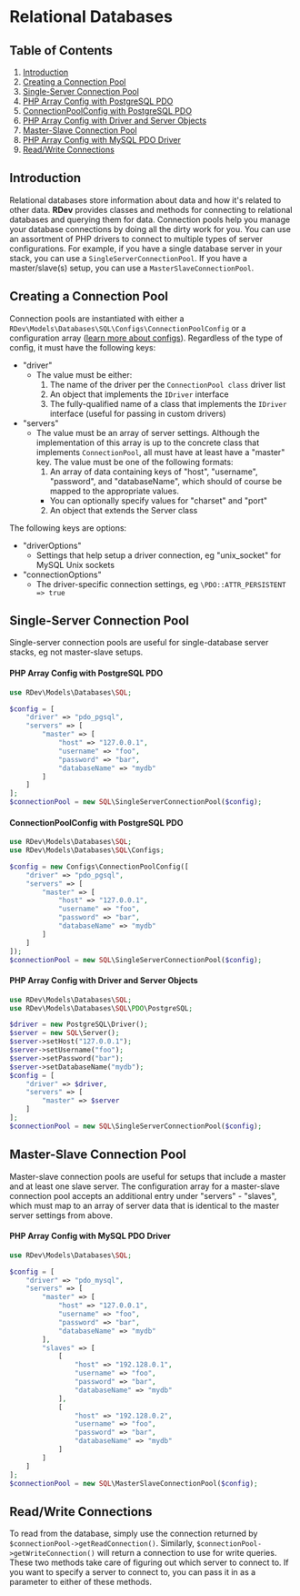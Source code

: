 # Relational Databases

## Table of Contents
1. [Introduction](#introduction)
2. [Creating a Connection Pool](#creating-a-connection-pool)
3. [Single-Server Connection Pool](#single-server-connection-pool)
  1. [PHP Array Config with PostgreSQL PDO](#php-array-config-with-postgresql-pdo)
  1. [ConnectionPoolConfig with PostgreSQL PDO](#connectionpoolconfig-with-postgresql-pdo)
  2. [PHP Array Config with Driver and Server Objects](#php-array-config-with-driver-and-server-objects)
4. [Master-Slave Connection Pool](#master-slave-connection-pool)
  1. [PHP Array Config with MySQL PDO Driver](#php-array-config-with-mysql-pdo-driver)
5. [Read/Write Connections](#readwrite-connections)

## Introduction
Relational databases store information about data and how it's related to other data.  **RDev** provides classes and methods for connecting to relational databases and querying them for data.  Connection pools help you manage your database connections by doing all the dirty work for you.  You can use an assortment of PHP drivers to connect to multiple types of server configurations.  For example, if you have a single database server in your stack, you can use a `SingleServerConnectionPool`.  If you have a master/slave(s) setup, you can use a `MasterSlaveConnectionPool`.

## Creating a Connection Pool
Connection pools are instantiated with either a `RDev\Models\Databases\SQL\Configs\ConnectionPoolConfig` or a configuration array ([learn more about configs](application/rdev/models/configs)).  Regardless of the type of config, it must have the following keys:
* "driver"
  * The value must be either:
    1. The name of the driver per the `ConnectionPool class` driver list
    2. An object that implements the `IDriver` interface
    3. The fully-qualified name of a class that implements the `IDriver` interface (useful for passing in custom drivers)
* "servers"
  * The value must be an array of server settings.  Although the implementation of this array is up to the concrete class that implements `ConnectionPool`, all must have at least have a "master" key.  The value must be one of the following formats:
    1. An array of data containing keys of "host", "username", "password", and "databaseName", which should of course be mapped to the appropriate values.
      * You can optionally specify values for "charset" and "port"
    2. An object that extends the Server class
    
The following keys are options:
* "driverOptions"
  * Settings that help setup a driver connection, eg "unix_socket" for MySQL Unix sockets
* "connectionOptions"
  * The driver-specific connection settings, eg `\PDO::ATTR_PERSISTENT => true`
  
## Single-Server Connection Pool
Single-server connection pools are useful for single-database server stacks, eg not master-slave setups.

#### PHP Array Config with PostgreSQL PDO
```php
use RDev\Models\Databases\SQL;

$config = [
    "driver" => "pdo_pgsql",
    "servers" => [
        "master" => [
            "host" => "127.0.0.1",
            "username" => "foo",
            "password" => "bar",
            "databaseName" => "mydb"
        ]
    ]
];
$connectionPool = new SQL\SingleServerConnectionPool($config);
```

#### ConnectionPoolConfig with PostgreSQL PDO
```php
use RDev\Models\Databases\SQL;
use RDev\Models\Databases\SQL\Configs;

$config = new Configs\ConnectionPoolConfig([
    "driver" => "pdo_pgsql",
    "servers" => [
        "master" => [
            "host" => "127.0.0.1",
            "username" => "foo",
            "password" => "bar",
            "databaseName" => "mydb"
        ]
    ]
]);
$connectionPool = new SQL\SingleServerConnectionPool($config);
```

#### PHP Array Config with Driver and Server Objects
```php
use RDev\Models\Databases\SQL;
use RDev\Models\Databases\SQL\PDO\PostgreSQL;

$driver = new PostgreSQL\Driver();
$server = new SQL\Server();
$server->setHost("127.0.0.1");
$server->setUsername("foo");
$server->setPassword("bar");
$server->setDatabaseName("mydb");
$config = [
    "driver" => $driver,
    "servers" => [
        "master" => $server
    ]
];
$connectionPool = new SQL\SingleServerConnectionPool($config);
```

## Master-Slave Connection Pool
Master-slave connection pools are useful for setups that include a master and at least one slave server.  The configuration array for a master-slave connection pool accepts an additional entry under "servers" - "slaves", which must map to an array of server data that is identical to the master server settings from above.

#### PHP Array Config with MySQL PDO Driver
```php
use RDev\Models\Databases\SQL;

$config = [
    "driver" => "pdo_mysql",
    "servers" => [
        "master" => [
            "host" => "127.0.0.1",
            "username" => "foo",
            "password" => "bar",
            "databaseName" => "mydb"
        ],
        "slaves" => [
            [
                "host" => "192.128.0.1",
                "username" => "foo",
                "password" => "bar",
                "databaseName" => "mydb"
            ],
            [
                "host" => "192.128.0.2",
                "username" => "foo",
                "password" => "bar",
                "databaseName" => "mydb"
            ]
        ]
    ]
];
$connectionPool = new SQL\MasterSlaveConnectionPool($config);
```

## Read/Write Connections
To read from the database, simply use the connection returned by `$connectionPool->getReadConnection()`.  Similarly, `$connectionPool->getWriteConnection()` will return a connection to use for write queries.  These two methods take care of figuring out which server to connect to.  If you want to specify a server to connect to, you can pass it in as a parameter to either of these methods.